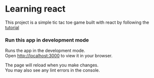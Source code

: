 # Learning react

This project is a simple tic tac toe game built with react by following the [tutorial](https://reactjs.org/tutorial/tutorial.html)

### Run this app in development mode

Runs the app in the development mode.\
Open [http://localhost:3000](http://localhost:3000) to view it in your browser.

The page will reload when you make changes.\
You may also see any lint errors in the console.